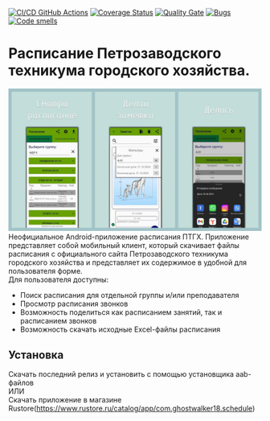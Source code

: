 [![CI/CD GitHub Actions](https://github.com/ghostwalker18/Schedule/actions/workflows/test-action.yml/badge.svg)](https://github.com/ghostwalker18/Schedule/actions/workflows/test-action.yml)
[![Coverage Status](https://coveralls.io/repos/github/ghostwalker18/Schedule/badge.svg?branch=master)](https://coveralls.io/github/ghostwalker18/Schedule?branch=master)
[![Quality Gate](https://sonarcloud.io/api/project_badges/measure?project=ghostwalker18_Schedule&metric=alert_status)](https://sonarcloud.io/dashboard?id=ghostwalker18_Schedule)
[![Bugs](https://sonarcloud.io/api/project_badges/measure?project=ghostwalker18_Schedule&metric=bugs)](https://sonarcloud.io/summary/new_code?id=ghostwalker18_Schedule)
[![Code smells](https://sonarcloud.io/api/project_badges/measure?project=ghostwalker18_Schedule&metric=code_smells)](https://sonarcloud.io/dashboard?id=ghostwalker18_Schedule)
# Расписание Петрозаводского техникума городского хозяйства.
![Promo](https://github.com/ghostwalker18/Schedule/blob/master/promo.jpg?raw=true)
Неофициальное Android-приложение расписания ПТГХ.
Приложение представляет собой мобильный клиент, который скачивает файлы расписания с официального сайта Петрозаводского техникума городского хозяйства и представляет их содержимое в удобной для пользователя форме.
<br>
Для пользователя доступны:
<ul>
  <li>Поиск расписания для отдельной группы и/или преподавателя</li>
  <li>Просмотр расписания звонков</li>
  <li>Возможность поделиться как расписанием занятий, так и расписанием звонков</li>
  <li>Возможность скачать исходные Excel-файлы расписания</li>
</ul>

## Установка
Скачать последний релиз и установить с помощью установщика aab-файлов
<br>
ИЛИ
<br>
Скачать приложение в магазине Rustore(https://www.rustore.ru/catalog/app/com.ghostwalker18.schedule)
